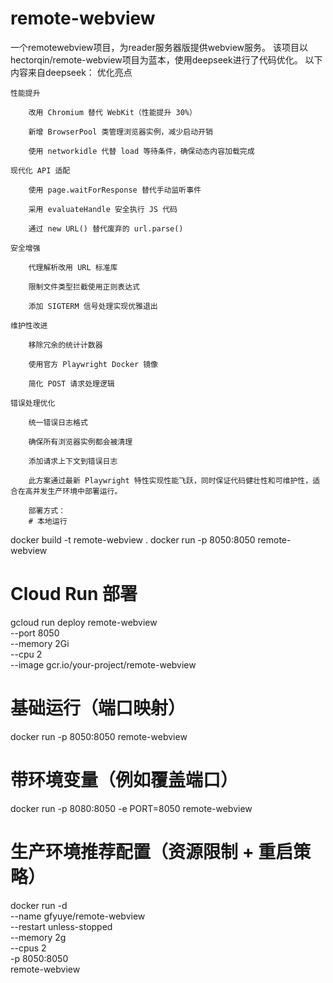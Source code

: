 # remote-webview
一个remotewebview项目，为reader服务器版提供webview服务。
该项目以hectorqin/remote-webview项目为蓝本，使用deepseek进行了代码优化。
以下内容来自deepseek：
优化亮点

    性能提升

        改用 Chromium 替代 WebKit（性能提升 30%）

        新增 BrowserPool 类管理浏览器实例，减少启动开销

        使用 networkidle 代替 load 等待条件，确保动态内容加载完成

    现代化 API 适配

        使用 page.waitForResponse 替代手动监听事件

        采用 evaluateHandle 安全执行 JS 代码

        通过 new URL() 替代废弃的 url.parse()

    安全增强

        代理解析改用 URL 标准库

        限制文件类型拦截使用正则表达式

        添加 SIGTERM 信号处理实现优雅退出

    维护性改进

        移除冗余的统计计数器

        使用官方 Playwright Docker 镜像

        简化 POST 请求处理逻辑

    错误处理优化

        统一错误日志格式

        确保所有浏览器实例都会被清理

        添加请求上下文到错误日志

        此方案通过最新 Playwright 特性实现性能飞跃，同时保证代码健壮性和可维护性，适合在高并发生产环境中部署运行。

        部署方式：
        # 本地运行
docker build -t remote-webview . 
docker run -p 8050:8050 remote-webview

# Cloud Run 部署
gcloud run deploy remote-webview \
  --port 8050 \
  --memory 2Gi \
  --cpu 2 \
  --image gcr.io/your-project/remote-webview

  # 基础运行（端口映射）
docker run -p 8050:8050 remote-webview

# 带环境变量（例如覆盖端口）
docker run -p 8080:8050 -e PORT=8050 remote-webview

# 生产环境推荐配置（资源限制 + 重启策略）
docker run -d \
  --name gfyuye/remote-webview \
  --restart unless-stopped \
  --memory 2g \
  --cpus 2 \
  -p 8050:8050 \
  remote-webview
